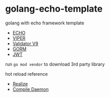 # golang-echo-template
golang with echo framework template

- [ECHO](https://echo.labstack.com/)
- [VIPER](github.com/spf13/viper)
- [Validator V9](https://godoc.org/gopkg.in/go-playground/validator.v9)
- [GORM](github.com/jinzhu/gorm)
- [JWT](github.com/dgrijalva/jwt-go)

run `go mod vendor` to download 3rd party library

hot reload reference
- [Realize](https://github.com/oxequa/realize)
- [Compile Daemon](https://github.com/githubnemo/CompileDaemon)

